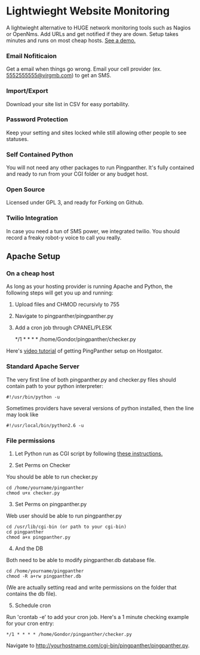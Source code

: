 Lightwieght Website Monitoring 
==============================

A lightwieght alternative to HUGE network monitoring tools such as Nagios or
OpenNms. Add URLs and get notified if they are down. Setup takes minutes and
runs on most cheap hosts. [See a
demo.](http://pingpanther.org/demo)

### Email Nofiticaion

Get a email when things go wrong. Email your cell provider (ex.
5552555555@virgmb.com) to get an SMS.

### Import/Export

Download your site list in CSV for easy portability.

### Password Protection

Keep your setting and sites locked while still allowing other people to see
statuses.

### Self Contained Python

You will not need any other packages to run Pingpanther. It's fully contained
and ready to run from your CGI folder or any budget host.

### Open Source

Licensed under GPL 3, and ready for Forking on Github.

### Twilio Integration

In case you need a tun of SMS power, we integrated twilio. You should record a
freaky robot-y voice to call you really.


Apache Setup
------------


### On a cheap host

As long as your hosting provider is running Apache and Python, the following
steps will get you up and running:

1. Upload files and CHMOD recursivly to 755
2. Navigate to pingpanther/pingpanther.py
3. Add a cron job through CPANEL/PLESK

    */1 * * * * /home/Gondor/pingpanther/checker.py
    
Here's [video tutorial](http://screenbird.com/HCTJW7FK) of getting PingPanther setup on Hostgator. 

### Standard Apache Server 

The very first line of both pingpanther.py and checker.py files should contain path to your python interpreter:

    #!/usr/bin/python -u

Sometimes providers have several versions of python installed, then the line may look like

    #!/usr/local/bin/python2.6 -u

### File permissions

1. Let Python run as CGI script by following [these
instructions.](http://stackoverflow.com/questions/8910770/execute-python-cgi-from-cgi-bin-folder?rq=1)

2. Set Perms on Checker

You should be able to run checker.py

    cd /home/yourname/pingpanther
    chmod u+x checker.py

3. Set Perms on pingpanther.py

Web user should be able to run pingpanther.py

    cd /usr/lib/cgi-bin (or path to your cgi-bin)
    cd pingpanther
    chmod a+x pingpanther.py

4. And the DB

Both need to be able to modify pingpanther.db database file.

    cd /home/yourname/pingpanther
    chmod -R a+rw pingpanther.db

(We are actually setting read and write permissions on the folder that contains the db file).

5. Schedule cron

Run 'crontab -e' to add your cron job. Here's a 1 minute checking example for your cron entry:

    */1 * * * * /home/Gondor/pingpanther/checker.py

Navigate to http://yourhostname.com/cgi-bin/pingpanther/pingpanther.py. 

